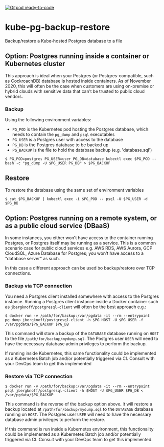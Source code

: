 [![Gitpod ready-to-code](https://img.shields.io/badge/Gitpod-ready--to--code-blue?logo=gitpod)](https://gitpod.io/#https://github.com/monch1962/kube-pg-backup-restore)

# kube-pg-backup-restore
Backup/restore a Kube-hosted Postgres database to a file

## Option: Postgres running inside a container or Kubernetes cluster

This approach is ideal when your Postgres (or Postgres-compatible, such as CockroachDB) database is hosted inside containers. As of November 2020, this will often be the case when customers are using on-premise or hybrid clouds with sensitive data that can't be trusted to public cloud vendors.

### Backup

Using the following environment variables:
- `PG_POD` is the Kubernetes pod hosting the Postgres database, which needs to contain the `pg_dump` and `psql` executables
- `PG_USER` is a Postgres user with access to the database
- `PG_DB` is the Postgres database to be backed up
- `PG_BACKUP` is the file to hold the database backup (e.g. 'database.sql')

 `$ PG_POD=postgres PG_USER=user PG_DB=database kubectl exec $PG_POD -- bash -c "pg_dump -U $PG_USER PG_DB" > $PG_BACKUP`

## Restore

To restore the database using the same set of environment variables

`$ cat $PG_BACKUP | kubectl exec -i $PG_POD -- psql -U $PG_USER -d $PG_DB`

## Option: Postgres running on a remote system, or as a public cloud service (DBaaS)

In some instances, you either won't have access to the container running Postgres, or Postgres itself may be running as a service. This is a common scenario case for public cloud services e.g. AWS RDS, AWS Aurora, GCP CloudSQL, Azure Database for Postgres; you won't have access to a "database server" as such. 

In this case a different approach can be used bo backup/restore over TCP connections.

### Backup via TCP connection

You need a Postgres client installed somewhere with access to the Postgres instance. Running a Postgres client instance inside a Docker container such as `jbergknoff/postgresql-client` will often be the best approach e.g.:

`$ docker run -v /path/for/backup:/var/pgdata -it --rm --entrypoint pg_dump jbergknoff/postgresql-client -h $PG_HOST -U $PG_USER -f /var/pgdata/$PG_BACKUP $PG_DB`

This command will store a backup of the `DATABASE` database running on `HOST` to the file `/path/for/backup/mydump.sql`. The Postgres user `USER` will need to have the necessary database admin privileges to perform the backup.

If running inside Kubernetes, this same functionality could be implemented as a Kubernetes Batch job and/or potentially triggered via CI. Consult with your DevOps team to get this implemented

### Restore via TCP connection

`$ docker run -v /path/for/backup:/var/pgdata -it --rm --entrypoint psql jbergknoff/postgresql-client -h $HOST -U $PG_USER $PG_DB < /var/pgdata/$PG_BACKUP`

This command is the reverse of the backup option above. It will restore a backup located at `/path/for/backup/mydump.sql` to the `DATABASE` database running on `HOST`. The Postgres user `USER` will need to have the necessary database admin privileges to perform the restore.

If this command is run inside a Kubernetes environment, this functionality could be implemented as a Kubernetes Batch job and/or potentially triggered via CI. Consult with your DevOps team to get this implemented.
